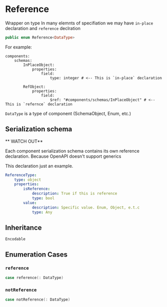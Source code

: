 # Reference

Wrapper on type
In many elemnts of specifiation we may have `in-place` declaration
and `reference` declration

``` swift
public enum Reference<DataType>
```

For example:

``` 
components:
    schemas:
        InPlaceObject:
            properties:
                field:
                    type: integer # <-- This is `in-place` declaration

        RefObject:
            properties:
                field:
                    $ref: "#components/schemas/InPlaceObject" # <-- This is `refernce` declaration
```

`DataType` is a type of component (SchemaObject, Enum, etc.)

## Serialization schema

\*\* WATCH OUT\*\*

Each component serialization schema contains its own reference declaration. Because OpenAPI doesn't support generics

This declaration just an example.

``` YAML
ReferenceType:
    type: object
    properties:
        isReference:
            description: True if this is reference
            type: bool
        value:
            description: Specific value. Enum, Object, e.t.c
            type: Any
```

## Inheritance

`Encodable`

## Enumeration Cases

### `reference`

``` swift
case reference(: DataType)
```

### `notReference`

``` swift
case notReference(: DataType)
```
